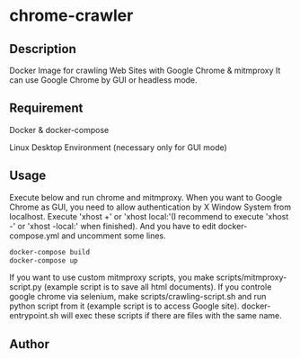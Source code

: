 # chrome-crawler

## Description
Docker Image for crawling Web Sites with Google Chrome & mitmproxy
It can use Google Chrome by GUI or headless mode.

## Requirement
Docker & docker-compose

Linux Desktop Environment (necessary only for GUI mode)

## Usage
Execute below and run chrome and mitmproxy.
When you want to Google Chrome as GUI, you need to allow authentication by X Window System from localhost.
Execute 'xhost +' or 'xhost local:'(I recommend to execute 'xhost -' or 'xhost -local:' when finished).
And you have to edit docker-compose.yml and uncomment some lines.

```sh
docker-compose build
docker-compose up
```

If you want to use custom mitmproxy scripts, you make scripts/mitmproxy-script.py (example script is to save all html documents).
If you controle google chrome via selenium, make scripts/crawling-script.sh and run python script from it (example script is to access Google site).
docker-entrypoint.sh will exec these scripts if there are files with the same name.

## Author
